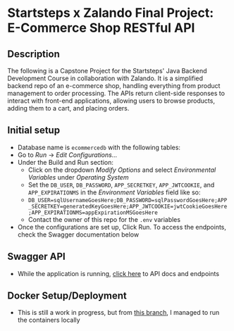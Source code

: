# Startsteps x Zalando Final Project: E-Commerce Shop RESTful API

## Description
The following is a Capstone Project for the Startsteps' Java Backend Development Course in collaboration with Zalando. It is a simplified backend repo of an e-commerce shop, handling everything from product management to order processing. The APIs return client-side responses to interact with front-end applications, allowing users to browse products, adding them to a cart, and placing orders.

## Initial setup
- Database name is `ecommercedb` with the following tables:
- Go to *Run* -> *Edit Configurations...*
- Under the Build and Run section: 
  - Click on the dropdown *Modify Options* and select *Environmental Variables* under *Operating System*
  - Set the `DB_USER`, `DB_PASSWORD`, `APP_SECRETKEY`, `APP_JWTCOOKIE`, and `APP_EXPIRATIONMS` in the *Environment Variables* field like so:
  - ```DB_USER=sqlUsernameGoesHere;DB_PASSWORD=sqlPasswordGoesHere;APP_SECRETKEY=generatedKeyGoesHere;APP_JWTCOOKIE=jwtCookieGoesHere;APP_EXPIRATIONMS=appExpirationMSGoesHere```
  - Contact the owner of this repo for the `.env` variables
- Once the configurations are set up, Click Run. To access the endpoints, check the Swagger documentation below

## Swagger API
- While the application is running, [click here](http://localhost:8080/swagger-ui/index.html) to API docs and endpoints

## Docker Setup/Deployment
- This is still a work in progress, but from [this branch](https://github.com/marishkazachariah/e-commerce-shop-restful-api/tree/docker-build), I managed to run the containers locally 
